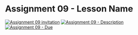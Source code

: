 # Assignment 09 - Lesson Name

[![Assignment 09 invitation](https://img.shields.io/badge/Assignment09-Repository-blue?style=for-the-badge&logo=open%20badges)](https://classroom.github.com/a/vYk16ZzT)
[![Assignment 09 - Description](https://img.shields.io/badge/Assignment09-Description-blue?style=for-the-badge&logo=open%20badges)](https://wellesley-bisc195.github.io/assignments/Assignment09/)
[![Assignment 09 - Due](https://img.shields.io/badge/Due-2021%2F07%2F09-orange?style=for-the-badge&logo=open%20badges)](https://wellesley-bisc195.github.io/assignments/Assignment09/)
